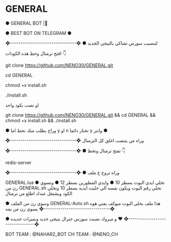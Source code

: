 # GENERAL



● GENERAL BOT |🦁

● BEST BOT ON TELEGRAM ●

❖--------------------------------❖ ● لتنصيب سورس تشاكي بالتيجي الجديد

افتح ترمنال وحط هذه الكودات 👇

git clone https://github.com/NENO30/GENERAL.git

cd GENERAL

chmod +x install.sh

./install.sh

او نصب بكود واحد

git clone https://github.com/NENO30/GENERAL.git && cd GENERAL && chmod +x install.sh && ./install.sh

● وراح يطلب منك تحط اما y او n تختار دائما y وانتر ●

❖--------------------------------❖ وراه من يتنصب اغلق كل الترمنال

❖--------------------------------❖ ● تفتح ترمنال وتحط 👇

redis-server

❖--------------------------------❖ ● وراه تروح ع ملف

GENERAL.lua ● تخلي ايدي البوت بسطر 10 ● وايدي المطورين بسطر 12 ● وتسوي رن من GENERAL.sh تخلي رقم البوت ويكون نفسه الي خليت ايديه بسطر 10 وتخلي الكود ويشتغل عندك اطلع من ترمنال

● وسوي رن من الملف GENERAL-Auto.sh هذا ملف يخلي البوت ميوكف يعني هوه يسوي رن من يمه ❖--------------------------------❖

● و مبروك نصبت سورس جنرال بتيجي جديد وبميزات جديده ❤️ ❖--------------------------------❖

BOT TEAM : @NAHAR2_BOT
CH TEAM : @NENO_CH
